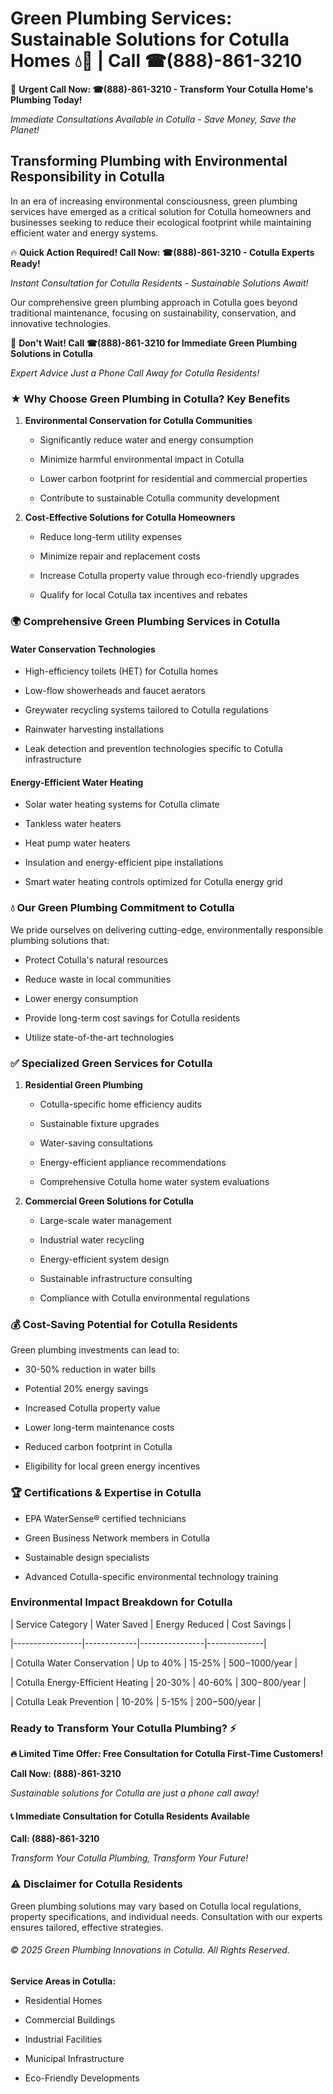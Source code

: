 # Green Plumbing Services: Sustainable Solutions for Cotulla Homes 💧🌿 | Call ☎(888)-861-3210

🚨 **Urgent Call Now: ☎(888)-861-3210 - Transform Your Cotulla Home's Plumbing Today!**
*Immediate Consultations Available in Cotulla - Save Money, Save the Planet!*

## Transforming Plumbing with Environmental Responsibility in Cotulla

In an era of increasing environmental consciousness, green plumbing services have emerged as a critical solution for Cotulla homeowners and businesses seeking to reduce their ecological footprint while maintaining efficient water and energy systems. 

🔥 **Quick Action Required! Call Now: ☎(888)-861-3210 - Cotulla Experts Ready!**
*Instant Consultation for Cotulla Residents - Sustainable Solutions Await!*

Our comprehensive green plumbing approach in Cotulla goes beyond traditional maintenance, focusing on sustainability, conservation, and innovative technologies.

🚨 **Don't Wait! Call ☎(888)-861-3210 for Immediate Green Plumbing Solutions in Cotulla**
*Expert Advice Just a Phone Call Away for Cotulla Residents!*

### ★ Why Choose Green Plumbing in Cotulla? Key Benefits

1. **Environmental Conservation for Cotulla Communities** 
   - Significantly reduce water and energy consumption
   - Minimize harmful environmental impact in Cotulla
   - Lower carbon footprint for residential and commercial properties
   - Contribute to sustainable Cotulla community development

2. **Cost-Effective Solutions for Cotulla Homeowners** 
   - Reduce long-term utility expenses
   - Minimize repair and replacement costs
   - Increase Cotulla property value through eco-friendly upgrades
   - Qualify for local Cotulla tax incentives and rebates

### 🌍 Comprehensive Green Plumbing Services in Cotulla

#### Water Conservation Technologies
- High-efficiency toilets (HET) for Cotulla homes
- Low-flow showerheads and faucet aerators
- Greywater recycling systems tailored to Cotulla regulations
- Rainwater harvesting installations
- Leak detection and prevention technologies specific to Cotulla infrastructure

#### Energy-Efficient Water Heating
- Solar water heating systems for Cotulla climate
- Tankless water heaters
- Heat pump water heaters
- Insulation and energy-efficient pipe installations
- Smart water heating controls optimized for Cotulla energy grid

### 💧 Our Green Plumbing Commitment to Cotulla

We pride ourselves on delivering cutting-edge, environmentally responsible plumbing solutions that:
- Protect Cotulla's natural resources
- Reduce waste in local communities
- Lower energy consumption
- Provide long-term cost savings for Cotulla residents
- Utilize state-of-the-art technologies

### ✅ Specialized Green Services for Cotulla

1. **Residential Green Plumbing**
   - Cotulla-specific home efficiency audits
   - Sustainable fixture upgrades
   - Water-saving consultations
   - Energy-efficient appliance recommendations
   - Comprehensive Cotulla home water system evaluations

2. **Commercial Green Solutions for Cotulla**
   - Large-scale water management
   - Industrial water recycling
   - Energy-efficient system design
   - Sustainable infrastructure consulting
   - Compliance with Cotulla environmental regulations

### 💰 Cost-Saving Potential for Cotulla Residents

Green plumbing investments can lead to:
- 30-50% reduction in water bills
- Potential 20% energy savings
- Increased Cotulla property value
- Lower long-term maintenance costs
- Reduced carbon footprint in Cotulla
- Eligibility for local green energy incentives

### 🏆 Certifications & Expertise in Cotulla

- EPA WaterSense® certified technicians
- Green Business Network members in Cotulla
- Sustainable design specialists
- Advanced Cotulla-specific environmental technology training

### Environmental Impact Breakdown for Cotulla

| Service Category | Water Saved | Energy Reduced | Cost Savings |
|-----------------|-------------|----------------|--------------|
| Cotulla Water Conservation | Up to 40% | 15-25% | $500-$1000/year |
| Cotulla Energy-Efficient Heating | 20-30% | 40-60% | $300-$800/year |
| Cotulla Leak Prevention | 10-20% | 5-15% | $200-$500/year |

### Ready to Transform Your Cotulla Plumbing? ⚡

**🔥 Limited Time Offer: Free Consultation for Cotulla First-Time Customers!**

**Call Now: (888)-861-3210**
*Sustainable solutions for Cotulla are just a phone call away!*

#### 📞 Immediate Consultation for Cotulla Residents Available

**Call: (888)-861-3210**
*Transform Your Cotulla Plumbing, Transform Your Future!*

### ⚠️ Disclaimer for Cotulla Residents

Green plumbing solutions may vary based on Cotulla local regulations, property specifications, and individual needs. Consultation with our experts ensures tailored, effective strategies.

###### © 2025 Green Plumbing Innovations in Cotulla. All Rights Reserved.

**Service Areas in Cotulla:** 
- Residential Homes
- Commercial Buildings
- Industrial Facilities
- Municipal Infrastructure
- Eco-Friendly Developments